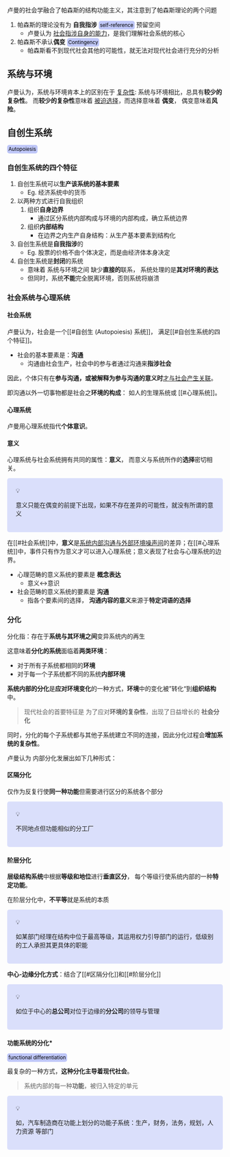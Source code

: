 ---
---

卢曼的社会学融合了帕森斯的结构功能主义，其注意到了帕森斯理论的两个问题

1. 帕森斯的理论没有为 **自我指涉** <small style="background-color:rgba(166, 177, 247, 0.7);padding:3px;border-radius:5px;color:black">self-reference</small> 预留空间
	- 卢曼认为 <u>社会指涉自身的能力</u>，是我们理解社会系统的核心
2. 帕森斯不承认**偶变** <small style="background-color:rgba(166, 177, 247, 0.7);padding:3px;border-radius:5px;color:black">Contingency</small>
	- 帕森斯看不到现代社会其他的可能性，就无法对现代社会进行充分的分析

## 系统与环境

卢曼认为，系统与环境肯本上的区别在于 <u>复杂性</u>: 系统与环境相比，总具有**较少的复杂性**。
而**较少的复杂性**意味着 <u>被迫选择</u>，而选择意味着 **偶变**， 偶变意味着**风险**。

## 自创生系统
<small style="background-color:rgba(166, 177, 247, 0.7);padding:3px;border-radius:5px;color:black">Autopoiesis</small>

### 自创生系统的四个特征

1. 自创生系统可以**生产该系统的基本要素**
	- Eg. 经济系统中的货币
2. 以两种方式进行自我组织
	1. 组织**自身边界**
		- 通过区分系统内部构成与环境的内部构成，确立系统边界
	2. 组织**内部结构**
		- 在边界之内生产自身结构：从生产基本要素到结构化
3. 自创生系统是**自我指涉**的
	- Eg. 股票的价格不由个体决定，而是由经济体本身决定
4. 自创生系统是**封闭**的系统
	- 意味着 系统与环境之间 缺少**直接的**联系， 系统处理的是**其对环境的表达**
	- 但同时，系统**不能**完全脱离环境，否则系统将崩溃

### 社会系统与心理系统

#### 社会系统

卢曼认为，社会是一个[[#自创生 (Autopoiesis) 系统]]， 满足[[#自创生系统的四个特征]]。

- 社会的基本要素是：**沟通**
	- 沟通由社会生产，社会中的参与者通过沟通来**指涉社会**

因此，个体只有在**参与沟通，或被解释为参与沟通的意义时**<u>才与社会产生关联</u>。

即沟通以外一切事物都是社会之**环境的构成**： 如人的生理系统或 [[#心理系统]]。

#### 心理系统

卢曼用心理系统指代**个体意识**。

#### 意义

心理系统与社会系统拥有共同的属性：**意义**， 而意义与系统所作的**选择**密切相关。

<div style="background-color:rgba(166, 177, 247,0.4);padding:20px;border-radius:5px"><span>💡</span><br><p>意义只能在偶变的前提下出现，如果不存在差异的可能性，就没有所谓的意义</p></div>

在[[#社会系统]]中，**意义**是<u>系统内部沟通与外部环境噪声间</u>的差异；在[[#心理系统]]中，事件只有作为意义才可以进入心理系统；意义表现了社会与心理系统的边界。

- 心理范畴的意义系统的要素是 **概念表达**
	- 意义<->意识
- 社会范畴的意义系统的要素是 **沟通**
	- 指各个要素间的选择， **沟通内容的意义**来源于**特定词语的选择**


### 分化

分化指：存在于**系统与其环境之间**变异系统内的再生

这意味着**分化的系统**面临着**两类环境**：
- 对于所有子系统都相同的**环境**
- 对于每一个子系统都不同的系统**内部环境**

**系统内部的分化**是**应对环境变化**的一种方式，**环境**中的变化被”转化“到**组织结构**中。

> 现代社会的首要特征是 为了应对**环境的复杂性**，出现了日益增长的 **社会分化**

同时，分化的每个子系统都与其他子系统建立不同的连接，因此分化过程会**增加系统的复杂性**。

卢曼认为 内部分化发展出如下几种形式：

#### 区隔分化

仅作为反复行使**同一种功能**但需要进行区分的系统各个部分

<div style="background-color:rgba(166, 177, 247,0.4);padding:20px;border-radius:5px"><span>💡</span><br><p>不同地点但功能相似的分工厂</p></div>

#### 阶层分化

**层级结构系统**中根据**等级和地位**进行**垂直区分**， 每个等级行使系统内部的一种**特定功能**。

在阶层分化中，**不平等**就是系统的本质

<div style="background-color:rgba(166, 177, 247,0.4);padding:20px;border-radius:5px"><span>💡</span><br><p>如某部门经理在结构中位于最高等级，其运用权力引导部门的运行，低级别的工人承担其更具体的职能
</p></div>

**中心-边缘分化方式**：结合了[[#区隔分化]]和[[#阶层分化]]

<div style="background-color:rgba(166, 177, 247,0.4);padding:20px;border-radius:5px"><span>💡</span><br><p>如位于中心的<b>总公司</b>对位于边缘的<b>分公司</b>的领导与管理</p></div>

#### 功能系统的分化*
<small style="background-color:rgba(166, 177, 247, 0.7);padding:3px;border-radius:5px;color:black">functional differentiation</small>

最复杂的一种方式，**这种分化主导着现代社会**。

> 系统内部的每一种**功能**，被归入特定的单元

<div style="background-color:rgba(166, 177, 247,0.4);padding:20px;border-radius:5px"><span>💡</span><br><p>如，汽车制造商在功能上划分的功能子系统：生产，财务，法务，规划，人力资源 等部门</p></div>





